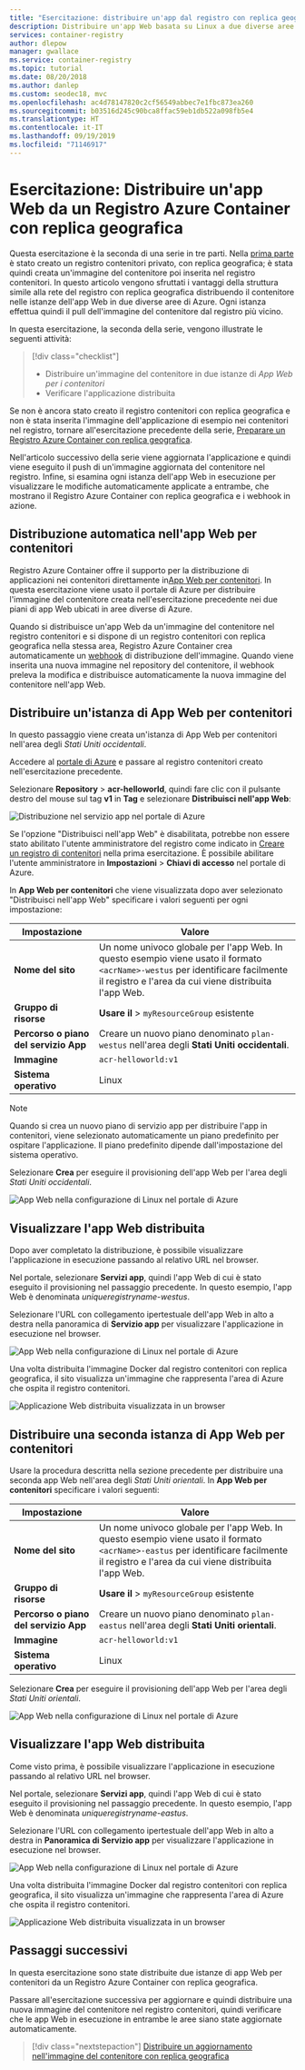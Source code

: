 ```yaml
---
title: "Esercitazione: distribuire un'app dal registro con replica geografica di Docker in Azure"
description: Distribuire un'app Web basata su Linux a due diverse aree di Azure usando un'immagine del contenitore da un Registro Azure Container con replica geografica. Seconda parte di una serie in tre parti.
services: container-registry
author: dlepow
manager: gwallace
ms.service: container-registry
ms.topic: tutorial
ms.date: 08/20/2018
ms.author: danlep
ms.custom: seodec18, mvc
ms.openlocfilehash: ac4d78147820c2cf56549abbec7e1fbc873ea260
ms.sourcegitcommit: b03516d245c90bca8ffac59eb1db522a098fb5e4
ms.translationtype: HT
ms.contentlocale: it-IT
ms.lasthandoff: 09/19/2019
ms.locfileid: "71146917"
---
```

# <a name="tutorial-deploy-a-web-app-from-a-geo-replicated-azure-container-registry"></a>Esercitazione: Distribuire un'app Web da un Registro Azure Container con replica geografica

Questa esercitazione è la seconda di una serie in tre parti. Nella [prima parte](container-registry-tutorial-prepare-registry.md) è stato creato un registro contenitori privato, con replica geografica; è stata quindi creata un'immagine del contenitore poi inserita nel registro contenitori. In questo articolo vengono sfruttati i vantaggi della struttura simile alla rete del registro con replica geografica distribuendo il contenitore nelle istanze dell'app Web in due diverse aree di Azure. Ogni istanza effettua quindi il pull dell'immagine del contenitore dal registro più vicino.

In questa esercitazione, la seconda della serie, vengono illustrate le seguenti attività:

> [!div class="checklist"]
> * Distribuire un'immagine del contenitore in due istanze di *App Web per i contenitori*
> * Verificare l'applicazione distribuita

Se non è ancora stato creato il registro contenitori con replica geografica e non è stata inserita l'immagine dell'applicazione di esempio nei contenitori nel registro, tornare all'esercitazione precedente della serie, [Preparare un Registro Azure Container con replica geografica](container-registry-tutorial-prepare-registry.md).

Nell'articolo successivo della serie viene aggiornata l'applicazione e quindi viene eseguito il push di un'immagine aggiornata del contenitore nel registro. Infine, si esamina ogni istanza dell'app Web in esecuzione per visualizzare le modifiche automaticamente applicate a entrambe, che mostrano il Registro Azure Container con replica geografica e i webhook in azione.

## <a name="automatic-deployment-to-web-apps-for-containers"></a>Distribuzione automatica nell'app Web per contenitori

Registro Azure Container offre il supporto per la distribuzione di applicazioni nei contenitori direttamente in[App Web per contenitori](../app-service/containers/index.yml). In questa esercitazione viene usato il portale di Azure per distribuire l'immagine del contenitore creata nell'esercitazione precedente nei due piani di app Web ubicati in aree diverse di Azure.

Quando si distribuisce un'app Web da un'immagine del contenitore nel registro contenitori e si dispone di un registro contenitori con replica geografica nella stessa area, Registro Azure Container crea automaticamente un [webhook](container-registry-webhook.md) di distribuzione dell'immagine. Quando viene inserita una nuova immagine nel repository del contenitore, il webhook preleva la modifica e distribuisce automaticamente la nuova immagine del contenitore nell'app Web.

## <a name="deploy-a-web-app-for-containers-instance"></a>Distribuire un'istanza di App Web per contenitori

In questo passaggio viene creata un'istanza di App Web per contenitori nell'area degli *Stati Uniti occidentali*.

Accedere al [portale di Azure](https://portal.azure.com) e passare al registro contenitori creato nell'esercitazione precedente.

Selezionare **Repository** > **acr-helloworld**, quindi fare clic con il pulsante destro del mouse sul tag **v1** in **Tag** e selezionare **Distribuisci nell'app Web**:

![Distribuzione nel servizio app nel portale di Azure][deploy-app-portal-01]

Se l'opzione "Distribuisci nell'app Web" è disabilitata, potrebbe non essere stato abilitato l'utente amministratore del registro come indicato in [Creare un registro di contenitori](container-registry-tutorial-prepare-registry.md#create-a-container-registry) nella prima esercitazione. È possibile abilitare l'utente amministratore in **Impostazioni** > **Chiavi di accesso** nel portale di Azure.

In **App Web per contenitori** che viene visualizzata dopo aver selezionato "Distribuisci nell'app Web" specificare i valori seguenti per ogni impostazione:

| Impostazione | Valore |
|---|---|
| **Nome del sito** | Un nome univoco globale per l'app Web. In questo esempio viene usato il formato `<acrName>-westus` per identificare facilmente il registro e l'area da cui viene distribuita l'app Web. |
| **Gruppo di risorse** | **Usare il**  > `myResourceGroup` esistente |
| **Percorso o piano del servizio App** | Creare un nuovo piano denominato `plan-westus` nell'area degli **Stati Uniti occidentali**. |
| **Immagine** | `acr-helloworld:v1` |
| **Sistema operativo** | Linux |

> [!NOTE]
> Quando si crea un nuovo piano di servizio app per distribuire l'app in contenitori, viene selezionato automaticamente un piano predefinito per ospitare l'applicazione. Il piano predefinito dipende dall'impostazione del sistema operativo.

Selezionare **Crea** per eseguire il provisioning dell'app Web per l'area degli *Stati Uniti occidentali*.

![App Web nella configurazione di Linux nel portale di Azure][deploy-app-portal-02]

## <a name="view-the-deployed-web-app"></a>Visualizzare l'app Web distribuita

Dopo aver completato la distribuzione, è possibile visualizzare l'applicazione in esecuzione passando al relativo URL nel browser.

Nel portale, selezionare **Servizi app**, quindi l'app Web di cui è stato eseguito il provisioning nel passaggio precedente. In questo esempio, l'app Web è denominata *uniqueregistryname-westus*.

Selezionare l'URL con collegamento ipertestuale dell'app Web in alto a destra nella panoramica di **Servizio app** per visualizzare l'applicazione in esecuzione nel browser.

![App Web nella configurazione di Linux nel portale di Azure][deploy-app-portal-04]

Una volta distribuita l'immagine Docker dal registro contenitori con replica geografica, il sito visualizza un'immagine che rappresenta l'area di Azure che ospita il registro contenitori.

![Applicazione Web distribuita visualizzata in un browser][deployed-app-westus]

## <a name="deploy-second-web-app-for-containers-instance"></a>Distribuire una seconda istanza di App Web per contenitori

Usare la procedura descritta nella sezione precedente per distribuire una seconda app Web nell'area degli *Stati Uniti orientali*. In **App Web per contenitori** specificare i valori seguenti:

| Impostazione | Valore |
|---|---|
| **Nome del sito** | Un nome univoco globale per l'app Web. In questo esempio viene usato il formato `<acrName>-eastus` per identificare facilmente il registro e l'area da cui viene distribuita l'app Web. |
| **Gruppo di risorse** | **Usare il**  > `myResourceGroup` esistente |
| **Percorso o piano del servizio App** | Creare un nuovo piano denominato `plan-eastus` nell'area degli **Stati Uniti orientali**. |
| **Immagine** | `acr-helloworld:v1` |
| **Sistema operativo** | Linux |

Selezionare **Crea** per eseguire il provisioning dell'app Web per l'area degli *Stati Uniti orientali*.

![App Web nella configurazione di Linux nel portale di Azure][deploy-app-portal-06]

## <a name="view-the-deployed-web-app"></a>Visualizzare l'app Web distribuita

Come visto prima, è possibile visualizzare l'applicazione in esecuzione passando al relativo URL nel browser.

Nel portale, selezionare **Servizi app**, quindi l'app Web di cui è stato eseguito il provisioning nel passaggio precedente. In questo esempio, l'app Web è denominata *uniqueregistryname-eastus*.

Selezionare l'URL con collegamento ipertestuale dell'app Web in alto a destra in **Panoramica di Servizio app** per visualizzare l'applicazione in esecuzione nel browser.

![App Web nella configurazione di Linux nel portale di Azure][deploy-app-portal-07]

Una volta distribuita l'immagine Docker dal registro contenitori con replica geografica, il sito visualizza un'immagine che rappresenta l'area di Azure che ospita il registro contenitori.

![Applicazione Web distribuita visualizzata in un browser][deployed-app-eastus]

## <a name="next-steps"></a>Passaggi successivi

In questa esercitazione sono state distribuite due istanze di app Web per contenitori da un Registro Azure Container con replica geografica.

Passare all'esercitazione successiva per aggiornare e quindi distribuire una nuova immagine del contenitore nel registro contenitori, quindi verificare che le app Web in esecuzione in entrambe le aree siano state aggiornate automaticamente.

> [!div class="nextstepaction"]
> [Distribuire un aggiornamento nell'immagine del contenitore con replica geografica](./container-registry-tutorial-deploy-update.md)

<!-- IMAGES -->
[deploy-app-portal-01]: ./media/container-registry-tutorial-deploy-app/deploy-app-portal-01.png
[deploy-app-portal-02]: ./media/container-registry-tutorial-deploy-app/deploy-app-portal-02.png
[deploy-app-portal-03]: ./media/container-registry-tutorial-deploy-app/deploy-app-portal-03.png
[deploy-app-portal-04]: ./media/container-registry-tutorial-deploy-app/deploy-app-portal-04.png
[deploy-app-portal-05]: ./media/container-registry-tutorial-deploy-app/deploy-app-portal-05.png
[deploy-app-portal-06]: ./media/container-registry-tutorial-deploy-app/deploy-app-portal-06.png
[deploy-app-portal-07]: ./media/container-registry-tutorial-deploy-app/deploy-app-portal-07.png
[deployed-app-westus]: ./media/container-registry-tutorial-deploy-app/deployed-app-westus.png
[deployed-app-eastus]: ./media/container-registry-tutorial-deploy-app/deployed-app-eastus.png
